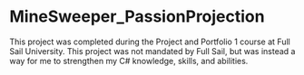 # MineSweeper_PassionProjection

This project was completed during the Project and Portfolio 1 course at Full Sail University. This project was not mandated by Full Sail, but was instead a way for me to strengthen my C# knowledge, skills, and abilities.
